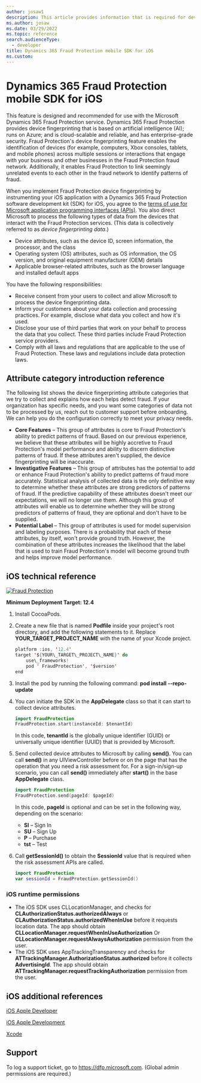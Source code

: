 ```yaml
---
author: josaw1
description: This article provides information that is required for device fingerprinting in a mobile device implementation of Microsoft Dynamics 365 Fraud Protection for iOS.
ms.author: josaw
ms.date: 03/29/2022
ms.topic: reference
search.audienceType:
  - developer
title: Dynamics 365 Fraud Protection mobile SDK for iOS
ms.custom:
---
```


# Dynamics 365 Fraud Protection mobile SDK for iOS

This feature is designed and recommended for use with the Microsoft Dynamics 365 Fraud Protection service. Dynamics 365 Fraud Protection provides device fingerprinting that is based on artificial intelligence (AI); runs on Azure; and is cloud-scalable and reliable, and has enterprise-grade security. Fraud Protection's device fingerprinting feature enables the identification of devices (for example, computers, Xbox consoles, tablets, and mobile phones) across multiple sessions or interactions that engage with your business and other businesses in the Fraud Protection fraud network. Additionally, it enables Fraud Protection to link seemingly unrelated events to each other in the fraud network to identify patterns of fraud.

When you implement Fraud Protection device fingerprinting by instrumenting your iOS application with a Dynamics 365 Fraud Protection software development kit (SDK) for iOS, you agree to the [terms of use for Microsoft application programming interfaces (APIs)](/legal/microsoft-apis/terms-of-use). You also direct Microsoft to process the following types of data from the devices that interact with the Fraud Protection services. (This data is collectively referred to as *device fingerprinting data*.)

- Device attributes, such as the device ID, screen information, the processor, and the class
- Operating system (OS) attributes, such as OS information, the OS version, and original equipment manufacturer (OEM) details
- Applicable browser-related attributes, such as the browser language and installed default apps

You have the following responsibilities:

- Receive consent from your users to collect and allow Microsoft to process the device fingerprinting data.
- Inform your customers about your data collection and processing practices. For example, disclose what data you collect and how it's used.
- Disclose your use of third parties that work on your behalf to process the data that you collect. These third parties include Fraud Protection service providers.
- Comply with all laws and regulations that are applicable to the use of Fraud Protection. These laws and regulations include data protection laws.

## Attribute category introduction reference

The following list shows the device fingerprinting attribute categories that we try to collect and explains how each helps detect fraud. If your organization has specific needs, and you want some categories of data not to be processed by us, reach out to customer support before onboarding. We can help you do the configuration correctly to meet your privacy needs.

- **Core Features** – This group of attributes is core to Fraud Protection's ability to predict patterns of fraud. Based on our previous experience, we believe that these attributes will be highly accretive to Fraud Protection's model performance and ability to discern distinctive patterns of fraud. If these attributes aren't supplied, the device fingerprinting will be inaccurate.
- **Investigative Features** – This group of attributes has the potential to add or enhance Fraud Protection's ability to predict patterns of fraud more accurately. Statistical analysis of collected data is the only definitive way to determine whether these attributes are strong predictors of patterns of fraud. If the predictive capability of these attributes doesn't meet our expectations, we will no longer use them. Although this group of attributes will enable us to determine whether they will be strong predictors of patterns of fraud, they are optional and don't have to be supplied.
- **Potential Label** – This group of attributes is used for model supervision and labeling purposes. There is a probability that each of these attributes, by itself, won't provide ground truth. However, the combination of these attributes increases the likelihood that the label that is used to train Fraud Protection's model will become ground truth and helps improve model performance.

## iOS technical reference
[![Fraud Protection](https://img.shields.io/cocoapods/v/FraudProtection?label=Latest%20Version&style=for-the-badge)](https://github.com/CocoaPods/Specs/blob/master/Specs/6/e/f/FraudProtection/2.2.1/FraudProtection.podspec.json)

**Minimum Deployment Target: 12.4**
1. Install CocoaPods.
2. Create a new file that is named **Podfile** inside your project's root directory, and add the following statements to it. Replace **YOUR\_TARGET\_PROJECT\_NAME** with the name of your Xcode project.

    ```swift
    platform :ios, '12.4'
    target '${YOUR\_TARGET\_PROJECT\_NAME}' do
        use\_frameworks!
        pod ' FraudProtection', '$version'
    end
    ```

3. Install the pod by running the following command: **pod install --repo-update**
4. You can initiate the SDK in the **AppDelegate** class so that it can start to collect device attributes.

    ```swift
    import FraudProtection
    FraudProtection.start(instanceId: $tenantId)
    ```

    In this code, **tenantId** is the globally unique identifier (GUID) or universally unique identifier (UUID) that is provided by Microsoft.

5. Send collected device attributes to Microsoft by calling **send()**. You can call **send()** in any UIViewController before or on the page that has the operation that you need a risk assessment for. For a sign-in/sign-up scenario, you can call **send()** immediately after **start()** in the base **AppDelegate** class.

    ```swift
    import FraudProtection
    FraudProtection.send(pageId: $pageId)
    ```

    In this code, **pageId** is optional and can be set in the following way, depending on the scenario:

    - **SI** – Sign In
    - **SU** – Sign Up
    - **P** – Purchase
    - **tst** – Test

6. Call **getSessionId()** to obtain the **SessionId** value that is required when the risk assessment APIs are called.

    ```swift
    import FraudProtection
    var sessionId = FraudProtection.getSessionId()
    ```

### iOS runtime permissions

- The iOS SDK uses CLLocationManager, and checks for **CLAuthorizationStatus.authorizedAlways** or **CLAuthorizationStatus.authorizedWhenInUse** before it requests location data. The app should obtain **CLLocationManager.requestWhenInUseAuthorization** Or **CLLocationManager.requestAlwaysAuthorization** permission from the user.
- The iOS SDK uses AppTrackingTransparency and checks for **ATTrackingManager.AuthorizationStatus.authorized** before it collects **AdvertisingId**. The app should obtain **ATTrackingManager.requestTrackingAuthorization** permission from the user.

## iOS additional references

[iOS Apple Developer](https://developer.apple.com/ios/)

[iOS Apple Development](https://developer.apple.com/develop/)

[Xcode](https://developer.apple.com/xcode/)

## Support

To log a support ticket, go to <https://dfp.microsoft.com>. (Global admin permissions are required.)
